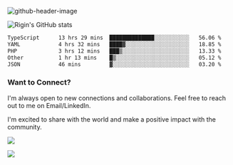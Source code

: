 
![github-header-image](https://github.com/riginoommen/riginoommen/assets/3840244/889cae65-df55-4cda-86cc-bf21bf1f2e96)

![Rigin's GitHub stats](https://github-readme-stats.vercel.app/api?username=riginoommen\&show_icons=true\&show=reviews,discussions_started,discussions_answered,prs_merged,prs_merged_percentage)


<!--START_SECTION:waka-->

```txt
TypeScript      13 hrs 29 mins  ██████████████░░░░░░░░░░░   56.06 %
YAML            4 hrs 32 mins   ████▓░░░░░░░░░░░░░░░░░░░░   18.85 %
PHP             3 hrs 12 mins   ███▒░░░░░░░░░░░░░░░░░░░░░   13.33 %
Other           1 hr 13 mins    █▒░░░░░░░░░░░░░░░░░░░░░░░   05.12 %
JSON            46 mins         ▓░░░░░░░░░░░░░░░░░░░░░░░░   03.20 %
```

<!--END_SECTION:waka-->

### Want to Connect?

I'm always open to new connections and collaborations. Feel free to reach out to me on Email/LinkedIn.

I'm excited to share with the world and make a positive impact with the community.

![](https://komarev.com/ghpvc/?username=riginoommen)

![](https://hit.yhype.me/github/profile?user_id=3840244)
